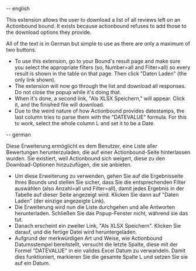 --
english

This extension allows the user to download a list of all reviews left on an Actionbound bound. It exists because actionbound refuses to add those to the download options they provide.

All of the text is in German but simple to use as there are only a maximum of two buttons.

- To use this extension, go to your Bound's result page and make sure you select the appropriate filters (so, Number=all and Filter=all) so every result is shown in the table on that page. Then click "Daten Laden" (the only link shown).
- The extension will now go through the list and download all responses. Do not close the popup while it's doing that.
- When it's done, a second link, "Als XLSX Speichern," will appear. Click it, and the finished file will download.
- Due to the weird nature of how Actionbound provides datestamps, the last column tries to parse them with the "DATEVALUE" formula. For this to work, select the whole column L and set it to be a Date.

--
german

Diese Erweiterung ermöglicht es dem Benutzer, eine Liste aller Bewertungen herunterzuladen, die auf einer Actionbound-Seite hinterlassen wurden. Sie existiert, weil Actionbound sich weigert, diese zu den Download-Optionen hinzuzufügen, die sie anbieten.

- Um diese Erweiterung zu verwenden, gehen Sie auf die Ergebnisseite Ihres Bounds und stellen Sie sicher, dass Sie die entsprechenden Filter auswählen (also Anzahl=all und Filter=all), damit jedes Ergebnis in der Tabelle auf dieser Seite angezeigt wird. Klicken Sie dann auf "Daten Laden" (der einzige angezeigte Link).
- Die Erweiterung wird nun die Liste durchgehen und alle Antworten herunterladen. Schließen Sie das Popup-Fenster nicht, während sie das tut.
- Danach erscheint ein zweiter Link, "Als XLSX Speichern". Klicken Sie darauf, und die fertige Datei wird heruntergeladen.
- Aufgrund der merkwürdigen Art und Weise, wie Actionbound Datumsstempel bereitstellt, versucht die letzte Spalte, diese mit der Formel "DATEVALUE" in ein valides Excel Datum zu verwandeln. Damit dies funktioniert, markieren Sie die gesamte Spalte L und setzen Sie sie auf ein Datum.

